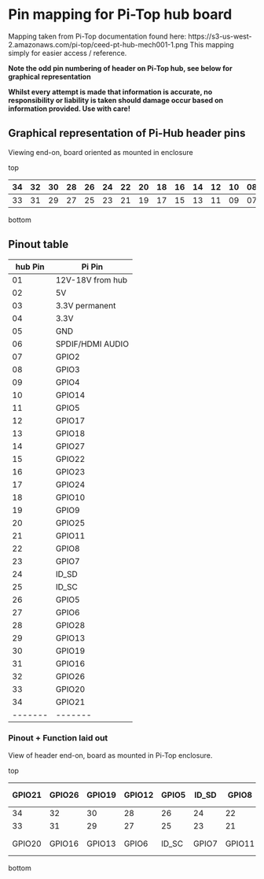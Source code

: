 <h1>Pin mapping for Pi-Top hub board </h1>
Mapping taken from Pi-Top documentation found here: https://s3-us-west-2.amazonaws.com/pi-top/ceed-pt-hub-mech001-1.png
This mapping simply for easier access / reference.

**Note the odd pin numbering of header on Pi-Top hub, see below for graphical representation**

**Whilst every attempt is made that information is accurate, no responsibility or liability is taken should damage occur based on information provided. Use with care!**

<h2>Graphical representation of Pi-Hub header pins</h2>

Viewing end-on, board oriented as mounted in enclosure

top

|34|32|30|28|26|24|22|20|18|16|14|12|10|08|06|04|02|
|-------|------|------|------|------|------|------|------|------|------|------|------|------|------|------|------|------|
|33|31|29|27|25|23|21|19|17|15|13|11|09|07|05|03|01|

bottom

<h2>Pinout table</h2>


|hub Pin|Pi Pin|
|-------|------|
|01     |12V-18V from hub|
|02     |5V    |
|03     |3.3V permanent|
|04     |3.3V   |
|05     |GND    |
|06     |SPDIF/HDMI AUDIO|
|07     |GPIO2  |
|08     |GPIO3  |
|09     |GPIO4  |
|10     |GPIO14 |
|11     |GPIO5  |
|12     |GPIO17 |
|13     |GPIO18 |
|14     |GPIO27 |
|15     |GPIO22 |
|16     |GPIO23 |
|17     |GPIO24 |
|18     |GPIO10 |
|19     |GPIO9  |
|20     |GPIO25 |
|21     |GPIO11 |
|22     |GPIO8  |
|23     |GPIO7  |
|24     |ID_SD  |
|25     |ID_SC  |
|26     |GPIO5  |
|27     |GPIO6  |
|28     |GPIO28 |
|29     |GPIO13 |
|30     |GPIO19 |
|31     |GPIO16 |
|32     |GPIO26 |
|33     |GPIO20 |
|34     |GPIO21 |
|-------|-------|

<h3>Pinout + Function laid out</h3>

View of header end-on, board as mounted in Pi-Top enclosure.


top

| GPIO21 | GPIO26 | GPIO19 |  GPIO12 | GPIO5 | ID_SD | GPIO8 | GPIO25 | GPIO10 | GPIO23 | GPIO27 | GPIO17 | GPIO14 | GPIO3 | SPDIF/HDMI audio | 3.3V | 5V |
| ----- | ----- | ----- | ----- | ----- | ----- | ----- | ----- | ----- | ----- | ----- | ----- | ----- | ----- | ----- | ----- | ----- |
| 34 | 32 | 30 | 28 | 26 | 24 | 22 | 20 | 18 | 16 | 14 | 12 | 10 | 08 | 06 | 04 | 02 |
| 33 | 31 | 29 | 27 | 25 | 23 | 21 | 19 | 17 | 15 | 13 | 11 | 09 | 07 | 05 | 03 | 01 |
| GPIO20 | GPIO16 | GPIO13 | GPIO6 | ID_SC | GPIO7 | GPIO11 | GPIO9 | GPIO24 | GPIO22 | GPIO18 | GPIO15 | GPIO4 | GPIO2 | GND | 3.3V perm | 12V-18V |

bottom
